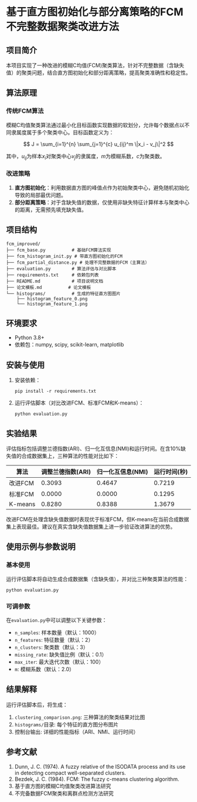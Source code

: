 # 基于直方图初始化与部分离策略的FCM不完整数据聚类改进方法

## 项目简介
本项目实现了一种改进的模糊C均值(FCM)聚类算法，针对不完整数据（含缺失值）的聚类问题，结合直方图初始化和部分距离策略，提高聚类准确性和稳定性。

## 算法原理
### 传统FCM算法
模糊C均值聚类算法通过最小化目标函数实现数据的软划分，允许每个数据点以不同隶属度属于多个聚类中心。目标函数定义为：

$$ J = \sum_{i=1}^{n} \sum_{j=1}^{c} u_{ij}^m \|x_i - v_j\|^2 $$

其中，$u_{ij}$为样本$x_i$对聚类中心$v_j$的隶属度，$m$为模糊系数，$c$为聚类数。

### 改进策略
1. **直方图初始化**：利用数据直方图的峰值点作为初始聚类中心，避免随机初始化导致的局部最优问题。
2. **部分距离策略**：对于含缺失值的数据，仅使用非缺失特征计算样本与聚类中心的距离，无需预先填充缺失值。

## 项目结构
```
fcm_improved/
├── fcm_base.py          # 基础FCM算法实现
├── fcm_histogram_init.py # 带直方图初始化的FCM
├── fcm_partial_distance.py # 处理不完整数据的FCM（主算法）
├── evaluation.py        # 算法评估与对比脚本
├── requirements.txt     # 依赖包列表
├── README.md            # 项目说明文档
├── 论文模板.md          # 论文模板
└── histograms/          # 生成的特征直方图图片
    ├── histogram_feature_0.png
    └── histogram_feature_1.png
```

## 环境要求
- Python 3.8+
- 依赖包：numpy, scipy, scikit-learn, matplotlib

## 安装与使用
1. 安装依赖：
   ```
   pip install -r requirements.txt
   ```

2. 运行评估脚本（对比改进FCM、标准FCM和K-means）：
   ```
   python evaluation.py
   ```

## 实验结果
评估指标包括调整兰德指数(ARI)、归一化互信息(NMI)和运行时间。在含10%缺失值的合成数据集上，三种算法的性能对比如下：

| 算法 | 调整兰德指数(ARI) | 归一化互信息(NMI) | 运行时间(秒) |
|------|-------------------|-------------------|--------------|
| 改进FCM | 0.3093 | 0.4647 | 0.7219 |
| 标准FCM | 0.0000 | 0.0000 | 0.1295 |
| K-means | 0.8280 | 0.8388 | 1.3679 |

改进FCM在处理含缺失值数据时表现优于标准FCM，但K-means在当前合成数据集上表现最佳。建议在真实含缺失值数据集上进一步验证改进算法的优势。

## 使用示例与参数说明

### 基本使用
运行评估脚本将自动生成合成数据集（含缺失值），并对比三种聚类算法的性能：
```bash
python evaluation.py
```

### 可调参数
在`evaluation.py`中可以调整以下关键参数：
- `n_samples`: 样本数量（默认：1000）
- `n_features`: 特征数量（默认：2）
- `n_clusters`: 聚类数（默认：3）
- `missing_rate`: 缺失值比例（默认：0.1）
- `max_iter`: 最大迭代次数（默认：100）
- `m`: 模糊系数（默认：2.0）

## 结果解释
运行评估脚本后，将生成：
1. `clustering_comparison.png`: 三种算法的聚类结果对比图
2. `histograms/`目录: 每个特征的直方图分布图片
3. 控制台输出: 详细的性能指标（ARI、NMI、运行时间）

## 参考文献
1. Dunn, J. C. (1974). A fuzzy relative of the ISODATA process and its use in detecting compact well-separated clusters.
2. Bezdek, J. C. (1984). FCM: The fuzzy c-means clustering algorithm.
3. 基于直方图的模糊C均值聚类改进算法研究
4. 不完备数据FCM聚类和离群点检测方法研究